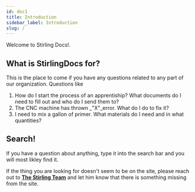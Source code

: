 ```yaml
---
id: doc1
title: Introduction
sidebar_label: Introduction
slug: /
---
```


Welcome to <Highlight color="#6B4B85">Stirling Docs!</Highlight>.

## What is StirlingDocs for?

This is the place to come if you have any questions related to any part of our organization. Questions like

1. How do I start the process of an apprentiship? What documents do I need to fill out and who do I send them to?
2. The CNC machine has thrown _"X"_error. What do I do to fix it?
3. I need to mix a gallon of primer. What materials do I need and in what quantities?


## Search!

If you have a question about anything, type it into the search bar and you will most likley find it.

If the thing you are looking for doesn't seem to be on the site, please reach out to [**The Stirling Team**](mailto:general@stirlingwoodworks.com) and let him know that there is something missing from the site.
